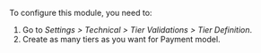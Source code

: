 To configure this module, you need to:

1.  Go to *Settings \> Technical \> Tier Validations \> Tier
    Definition*.
2.  Create as many tiers as you want for Payment model.
